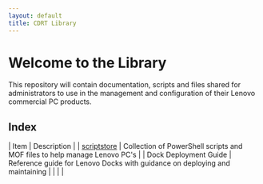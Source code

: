 ```yaml
---
layout: default
title: CDRT Library
---
```


# Welcome to the Library

This repository will contain documentation, scripts and files shared for administrators to use in the management and configuration of their Lenovo commercial PC products. 

## Index ##

| Item | Description |
| [scriptstore](/scriptstore/) | Collection of PowerShell scripts and MOF files to help manage Lenovo PC's |
| Dock Deployment Guide | Reference guide for Lenovo Docks with guidance on deploying and maintaining |
| | |

